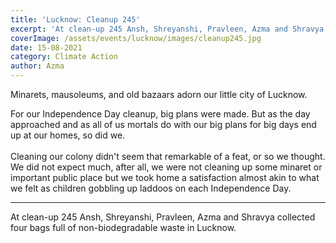 ```yaml
---
title: 'Lucknow: Cleanup 245'
excerpt: 'At clean-up 245 Ansh, Shreyanshi, Pravleen, Azma and Shravya collected four bags full of non-biodegradable waste in Lucknow.'
coverImage: /assets/events/lucknow/images/cleanup245.jpg
date: 15-08-2021
category: Climate Action
author: Azma
---
```


<p class="text-xl text-left">Minarets, mausoleums, and old bazaars adorn our little city of Lucknow.</p>

<p>For our Independence Day cleanup, big plans were made. But as the day approached and as all of us mortals do with our big plans for big days end up at our homes, so did we.<br />
<br />
Cleaning our colony didn&#39;t seem that remarkable of a feat, or so we thought. We did not expect much, after all, we were not cleaning up some minaret or important public place but we took home a satisfaction almost akin to what we felt as children gobbling up laddoos on each Independence Day.</p>

<hr />
<p>At clean-up 245 Ansh, Shreyanshi, Pravleen, Azma and Shravya collected four bags full of non-biodegradable waste in Lucknow.</p>
